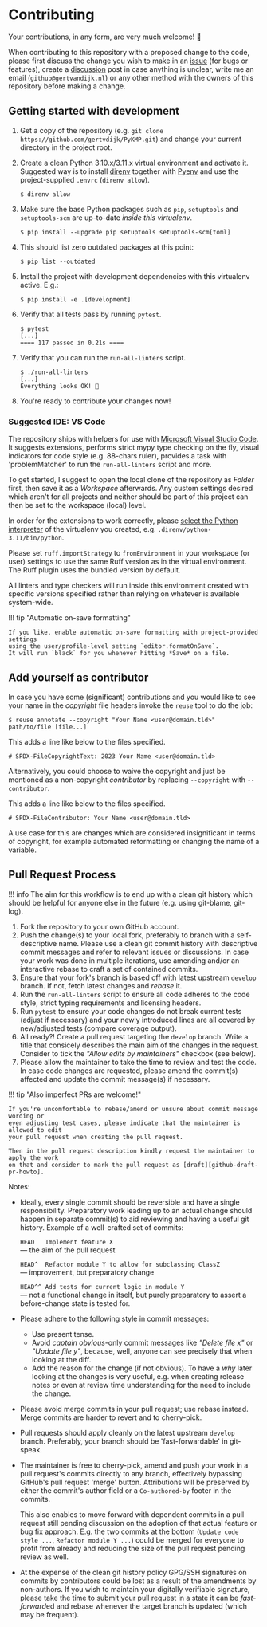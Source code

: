 # Contributing
<!--
SPDX-FileCopyrightText: 2023 Gert van Dijk <github@gertvandijk.nl>

SPDX-License-Identifier: CC0-1.0
-->

Your contributions, in any form, are very much welcome! 🙏

When contributing to this repository with a proposed change to the code, please first
discuss the change you wish to make in an [issue][github-new-issue] (for bugs or
features), create a [discussion][github-new-discussion] post in case anything is
unclear, write me an email (`github@gertvandijk.nl`) or any other method with
the owners of this repository before making a change.

## Getting started with development

1. Get a copy of the repository (e.g.
    `git clone https://github.com/gertvdijk/PyKMP.git`) and change your current
    directory in the project root.

1. Create a clean Python 3.10.x/3.11.x virtual environment and activate it.
    Suggested way is to install [direnv][direnv-home] together with
    [Pyenv][pyenv-github] and use the project-supplied `.envrc` (`direnv allow`).

    ```console
    $ direnv allow
    ```

1. Make sure the base Python packages such as `pip`, `setuptools` and `setuptools-scm`
    are up-to-date *inside this virtualenv*.

    ```console
    $ pip install --upgrade pip setuptools setuptools-scm[toml]
    ```

1. This should list zero outdated packages at this point:

    ```console
    $ pip list --outdated
    ```

1. Install the project with development dependencies with this virtualenv active. E.g.:

    ```console
    $ pip install -e .[development]
    ```

1. Verify that all tests pass by running `pytest`.

    ```console
    $ pytest
    [...]
    ==== 117 passed in 0.21s ====
    ```

1. Verify that you can run the `run-all-linters` script.

    ```console
    $ ./run-all-linters
    [...]
    Everything looks OK! 🎉
    ```

1. You're ready to contribute your changes now!

### Suggested IDE: VS Code

The repository ships with helpers for use with
[Microsoft Visual Studio Code][ms-vscode-home].
It suggests extensions, performs strict mypy type checking on the fly, visual indicators
for code style (e.g. 88-chars ruler), provides a task with 'problemMatcher' to run the
`run-all-linters` script and more.

To get started, I suggest to open the local clone of the repository as *Folder* first,
then save it as a *Workspace* afterwards.
Any custom settings desired which aren't for all projects and neither should be part of
this project can then be set to the workspace (local) level.

In order for the extensions to work correctly, please
[select the Python interpreter][ms-vscode-select-python] of the virtualenv you created,
e.g. `.direnv/python-3.11/bin/python`.

Please set `ruff.importStrategy` to `fromEnvironment` in your workspace (or user)
settings to use the same Ruff version as in the virtual environment.
The Ruff plugin uses the bundled version by default.

All linters and type checkers will run inside this environment created with
specific versions specified rather than relying on whatever is available system-wide.

!!! tip "Automatic on-save formatting"

    If you like, enable automatic on-save formatting with project-provided settings
    using the user/profile-level setting `editor.formatOnSave`.
    It will run `black` for you whenever hitting *Save* on a file.

## Add yourself as contributor

In case you have some (significant) contributions and you would like to see your name in
the *copyright* file headers invoke the `reuse` tool to do the job:

```console
$ reuse annotate --copyright "Your Name <user@domain.tld>" path/to/file [file...]
```

This adds a line like below to the files specified.

```
# SPDX-FileCopyrightText: 2023 Your Name <user@domain.tld>
```

Alternatively, you could choose to waive the copyright and just be mentioned as a
non-copyright *contributor* by replacing `--copyright` with `--contributor`.

This adds a line like below to the files specified.

```
# SPDX-FileContributor: Your Name <user@domain.tld>
```

A use case for this are changes which are considered insignificant in terms of
copyright, for example automated reformatting or changing the name of a variable.

## Pull Request Process

!!! info
    The aim for this workflow is to end up with a clean git history which should be
    helpful for anyone else in the future (e.g. using git-blame, git-log).

1. Fork the repository to your own GitHub account.
1. Push the change(s) to your local fork, preferably to branch with a self-descriptive
    name.
    Please use a clean git commit history with descriptive commit messages and refer to
    relevant issues or discussions.
    In case your work was done in multiple iterations, use amending and/or an
    interactive rebase to craft a set of contained commits.
1. Ensure that your fork's branch is based off with latest upstream `develop` branch.
    If not, fetch latest changes and *rebase* it.
1. Run the `run-all-linters` script to ensure all code adheres to the code style, strict
    typing requirements and licensing headers.
1. Run `pytest` to ensure your code changes do not break current tests (adjust if
    necessary) and your newly introduced lines are all covered by new/adjusted tests
    (compare coverage output).
1. All ready?!
    Create a pull request targeting the `develop` branch.
    Write a title that consicely describes the main aim of the changes in the request.
    Consider to tick the *"Allow edits by maintainers"* checkbox (see below).
1. Please allow the maintainer to take the time to review and test the code.
    In case code changes are requested, please amend the commit(s) affected and update
    the commit message(s) if necessary.

!!! tip "Also imperfect PRs are welcome!"

    If you're uncomfortable to rebase/amend or unsure about commit message wording or
    even adjusting test cases, please indicate that the maintainer is allowed to edit
    your pull request when creating the pull request.

    Then in the pull request description kindly request the maintainer to apply the work
    on that and consider to mark the pull request as [draft][github-draft-pr-howto].

Notes:

- Ideally, every single commit should be reversible and have a single responsibility.
    Preparatory work leading up to an actual change should happen in separate commit(s)
    to aid reviewing and having a useful git history.
    Example of a well-crafted set of commits:

    `HEAD   Implement feature X`<br/>
    — the aim of the pull request

    `HEAD^  Refactor module Y to allow for subclassing ClassZ`<br/>
    — improvement, but preparatory change

    `HEAD^^ Add tests for current logic in module Y`<br/>
    — not a functional change in itself, but purely preparatory to assert a
    before-change state is tested for.

- Please adhere to the following style in commit messages:

    - Use present tense.
    - Avoid *captain obvious*-only commit messages like *"Delete file x"* or
        *"Update file y"*, because, well, anyone can see precisely that when looking at
        the diff.
    - Add the reason for the change (if not obvious).
        To have a *why* later looking at the changes is very useful, e.g. when creating
        release notes or even at review time understanding for the need to include the
        change.

- Please avoid merge commits in your pull request; use rebase instead.
    Merge commits are harder to revert and to cherry-pick.
- Pull requests should apply cleanly on the latest upstream `develop` branch.
    Preferably, your branch should be 'fast-forwardable' in git-speak.
- The maintainer is free to cherry-pick, amend and push your work in a pull request's
    commits directly to any branch, effectively bypassing GitHub's pull request 'merge'
    button.
    Attributions will be preserved by either the commit's author field or a
    `Co-authored-by` footer in the commits.

    This also enables to move forward with dependent commits in a pull request still
    pending discussion on the adoption of that actual feature or bug fix approach.
    E.g. the two commits at the bottom (`Update code style ...`,
    `Refactor module Y ...`) could be merged for everyone to profit from already and
    reducing the size of the pull request pending review as well.

- At the expense of the clean git history policy GPG/SSH signatures on commits by
    contributors could be lost as a result of the amendments by non-authors.
    If you wish to maintain your digitally verifiable signature, please take the time to
    submit your pull request in a state it can be *fast-forward*ed and rebase whenever
    the target branch is updated (which may be frequent).

[github-new-issue]: https://github.com/gertvdijk/PyKMP/issues/new/choose
[github-new-discussion]: https://github.com/gertvdijk/PyKMP/discussions/new
[direnv-home]: https://direnv.net/
[pyenv-github]: https://github.com/pyenv/pyenv
[ms-vscode-home]: https://code.visualstudio.com/
[ms-vscode-select-python]: https://code.visualstudio.com/docs/python/environments#_work-with-python-interpreters
[github-draft-pr-howto]: https://docs.github.com/en/pull-requests/collaborating-with-pull-requests/proposing-changes-to-your-work-with-pull-requests/about-pull-requests#draft-pull-requests
